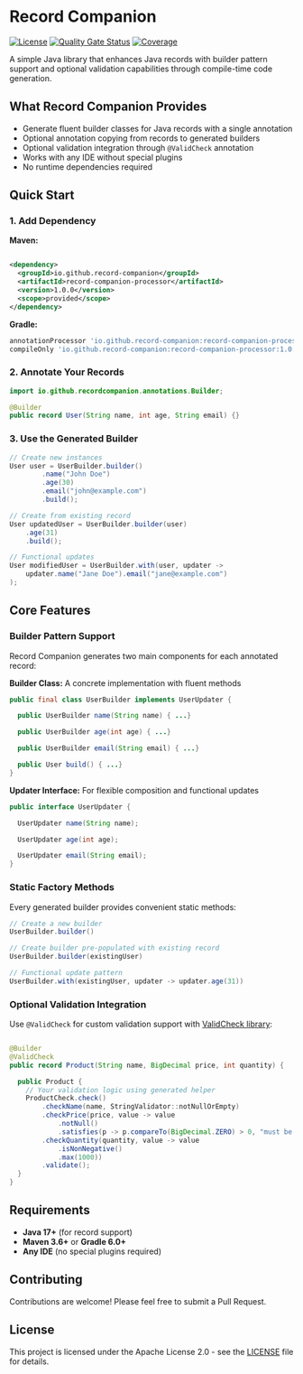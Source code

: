 # Record Companion

[![License](https://img.shields.io/badge/License-Apache%202.0-blue.svg)](LICENSE)
[![Quality Gate Status](https://sonarcloud.io/api/project_badges/measure?project=record-companion_record-companion&metric=alert_status)](https://sonarcloud.io/summary/new_code?id=record-companion_record-companion)
[![Coverage](https://sonarcloud.io/api/project_badges/measure?project=record-companion_record-companion&metric=coverage)](https://sonarcloud.io/summary/new_code?id=record-companion_record-companion)

A simple Java library that enhances Java records with builder pattern support and optional
validation capabilities through compile-time code generation.

## What Record Companion Provides

- Generate fluent builder classes for Java records with a single annotation
- Optional annotation copying from records to generated builders
- Optional validation integration through `@ValidCheck` annotation
- Works with any IDE without special plugins
- No runtime dependencies required

## Quick Start

### 1. Add Dependency

**Maven:**

```xml

<dependency>
  <groupId>io.github.record-companion</groupId>
  <artifactId>record-companion-processor</artifactId>
  <version>1.0.0</version>
  <scope>provided</scope>
</dependency>
```

**Gradle:**

```gradle
annotationProcessor 'io.github.record-companion:record-companion-processor:1.0.0'
compileOnly 'io.github.record-companion:record-companion-processor:1.0.0'
```

### 2. Annotate Your Records

```java
import io.github.recordcompanion.annotations.Builder;

@Builder
public record User(String name, int age, String email) {}

```

### 3. Use the Generated Builder

```java
// Create new instances
User user = UserBuilder.builder()
        .name("John Doe")
        .age(30)
        .email("john@example.com")
        .build();

// Create from existing record
User updatedUser = UserBuilder.builder(user)
    .age(31)
    .build();

// Functional updates
User modifiedUser = UserBuilder.with(user, updater ->
    updater.name("Jane Doe").email("jane@example.com")
);
```

## Core Features

### Builder Pattern Support

Record Companion generates two main components for each annotated record:

**Builder Class:** A concrete implementation with fluent methods

```java
public final class UserBuilder implements UserUpdater {

  public UserBuilder name(String name) { ...}

  public UserBuilder age(int age) { ...}

  public UserBuilder email(String email) { ...}

  public User build() { ...}
}
```

**Updater Interface:** For flexible composition and functional updates

```java
public interface UserUpdater {

  UserUpdater name(String name);

  UserUpdater age(int age);

  UserUpdater email(String email);
}
```

### Static Factory Methods

Every generated builder provides convenient static methods:

```java
// Create a new builder
UserBuilder.builder()

// Create builder pre-populated with existing record
UserBuilder.builder(existingUser)

// Functional update pattern
UserBuilder.with(existingUser, updater -> updater.age(31))
```

### Optional Validation Integration

Use `@ValidCheck` for custom validation support
with [ValidCheck library](https://github.com/validcheck/validcheck):

```java

@Builder
@ValidCheck
public record Product(String name, BigDecimal price, int quantity) {

  public Product {
    // Your validation logic using generated helper
    ProductCheck.check()
        .checkName(name, StringValidator::notNullOrEmpty)
        .checkPrice(price, value -> value
            .notNull()
            .satisfies(p -> p.compareTo(BigDecimal.ZERO) > 0, "must be positive"))
        .checkQuantity(quantity, value -> value
            .isNonNegative()
            .max(1000))
        .validate();
  }
}
```

## Requirements

- **Java 17+** (for record support)
- **Maven 3.6+** or **Gradle 6.0+**
- **Any IDE** (no special plugins required)

## Contributing

Contributions are welcome! Please feel free to submit a Pull Request.

## License

This project is licensed under the Apache License 2.0 - see the [LICENSE](LICENSE) file for details.

